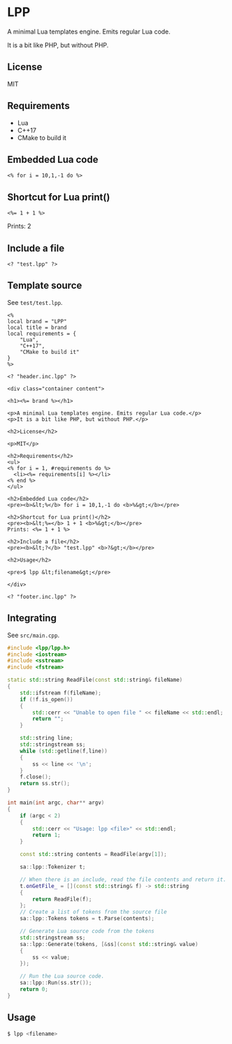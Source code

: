 # LPP

A minimal Lua templates engine. Emits regular Lua code.

It is a bit like PHP, but without PHP.

## License

MIT

## Requirements

* Lua
* C++17
* CMake to build it

## Embedded Lua code

~~~
<% for i = 10,1,-1 do %>
~~~

## Shortcut for Lua print()

~~~
<%= 1 + 1 %>
~~~

Prints: 2

## Include a file

~~~
<? "test.lpp" ?>
~~~

## Template source

See `test/test.lpp`.

~~~
<%
local brand = "LPP"
local title = brand
local requirements = {
	"Lua",
	"C++17",
	"CMake to build it"
}
%>

<? "header.inc.lpp" ?>

<div class="container content">

<h1><%= brand %></h1>

<p>A minimal Lua templates engine. Emits regular Lua code.</p>
<p>It is a bit like PHP, but without PHP.</p>

<h2>License</h2>

<p>MIT</p>

<h2>Requirements</h2>
<ul>
<% for i = 1, #requirements do %>
  <li><%= requirements[i] %></li>
<% end %>
</ul>

<h2>Embedded Lua code</h2>
<pre><b>&lt;%</b> for i = 10,1,-1 do <b>%&gt;</b></pre>

<h2>Shortcut for Lua print()</h2>
<pre><b>&lt;%=</b> 1 + 1 <b>%&gt;</b></pre>
Prints: <%= 1 + 1 %>

<h2>Include a file</h2>
<pre><b>&lt;?</b> "test.lpp" <b>?&gt;</b></pre>

<h2>Usage</h2>

<pre>$ lpp &lt;filename&gt;</pre>

</div>

<? "footer.inc.lpp" ?>
~~~

## Integrating

See `src/main.cpp`.

~~~cpp
#include <lpp/lpp.h>
#include <iostream>
#include <sstream>
#include <fstream>

static std::string ReadFile(const std::string& fileName)
{
    std::ifstream f(fileName);
    if (!f.is_open())
    {
        std::cerr << "Unable to open file " << fileName << std::endl;
        return "";
    }

    std::string line;
    std::stringstream ss;
    while (std::getline(f,line))
    {
        ss << line << '\n';
    }
    f.close();
    return ss.str();
}

int main(int argc, char** argv)
{
    if (argc < 2)
    {
        std::cerr << "Usage: lpp <file>" << std::endl;
        return 1;
    }

    const std::string contents = ReadFile(argv[1]);

    sa::lpp::Tokenizer t;

    // When there is an include, read the file contents and return it.
    t.onGetFile_ = [](const std::string& f) -> std::string
    {
        return ReadFile(f);
    };    
    // Create a list of tokens from the source file
    sa::lpp::Tokens tokens = t.Parse(contents);

    // Generate Lua source code from the tokens
    std::stringstream ss;
    sa::lpp::Generate(tokens, [&ss](const std::string& value)
    {
        ss << value;
    });

    // Run the Lua source code.
    sa::lpp::Run(ss.str());
    return 0;
}
~~~

## Usage

~~~sh
$ lpp <filename>
~~~


